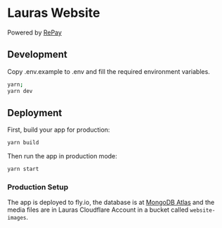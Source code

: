 # Lauras Website

Powered by [RePay](https://github.com/manawiki/repay/)

## Development

Copy .env.example to .env and fill the required environment variables.

```sh
yarn;
yarn dev
```

## Deployment

First, build your app for production:

```sh
yarn build
```

Then run the app in production mode:

```sh
yarn start
```

### Production Setup

The app is deployed to fly.io, the database is at [MongoDB Atlas](https://www.mongodb.com/cloud/atlas) and the media files are in Lauras Cloudflare Account in a bucket called `website-images`.